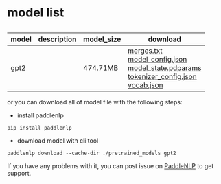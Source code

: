 #  model list

##  

| model  | description | model_size  | download         |
| --- | --- | --- | --- |
|gpt2|  | 474.71MB | [merges.txt](https://bj.bcebos.com/paddlenlp/models/community/gpt2/merges.txt)<br>[model_config.json](https://bj.bcebos.com/paddlenlp/models/community/gpt2/model_config.json)<br>[model_state.pdparams](https://bj.bcebos.com/paddlenlp/models/community/gpt2/model_state.pdparams)<br>[tokenizer_config.json](https://bj.bcebos.com/paddlenlp/models/community/gpt2/tokenizer_config.json)<br>[vocab.json](https://bj.bcebos.com/paddlenlp/models/community/gpt2/vocab.json) |

or you can download all of model file with the following steps:

* install paddlenlp

```shell
pip install paddlenlp
```

* download model with cli tool

```shell
paddlenlp download --cache-dir ./pretrained_models gpt2
```

If you have any problems with it, you can post issue on [PaddleNLP](https://github.com/PaddlePaddle/PaddleNLP) to get support.
